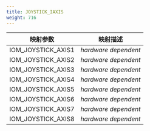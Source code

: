 ```yaml
---
title: JOYSTICK_IAXIS
weight: 716
---
```


| 映射参数    | 映射描述    |
| ------------------ | -------------------- |
| IOM_JOYSTICK_AXIS1 | *hardware dependent* |
| IOM_JOYSTICK_AXIS2 | *hardware dependent* |
| IOM_JOYSTICK_AXIS3 | *hardware dependent* |
| IOM_JOYSTICK_AXIS4 | *hardware dependent* |
| IOM_JOYSTICK_AXIS5 | *hardware dependent* |
| IOM_JOYSTICK_AXIS6 | *hardware dependent* |
| IOM_JOYSTICK_AXIS7 | *hardware dependent* |
| IOM_JOYSTICK_AXIS8 | *hardware dependent* |
